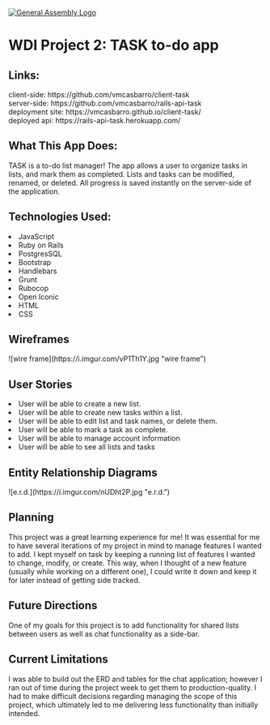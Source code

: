[![General Assembly Logo](https://camo.githubusercontent.com/1a91b05b8f4d44b5bbfb83abac2b0996d8e26c92/687474703a2f2f692e696d6775722e636f6d2f6b6538555354712e706e67)](https://generalassemb.ly/education/web-development-immersive)

<h1>WDI Project 2: TASK to-do app</h1>

<h2>Links:</h2>
client-side: https://github.com/vmcasbarro/client-task
<br>
server-side: https://github.com/vmcasbarro/rails-api-task
<br>
deployment site: https://vmcasbarro.github.io/client-task/
<br>
deployed api: https://rails-api-task.herokuapp.com/

<h2>What This App Does:</h2>
TASK is a to-do list manager! The app allows a user to organize tasks in lists, and mark them as completed. Lists and tasks can be modified, renamed, or deleted. All progress is saved instantly on the server-side of the application.

<h2>Technologies Used:</h2>
<li>JavaScript</li>
<li>Ruby on Rails</li>
<li>PostgresSQL</li>
<li>Bootstrap</li>
<li>Handlebars</li>
<li>Grunt</li>
<li>Rubocop</li>
<li>Open Iconic</li>
<li>HTML</li>
<li>CSS</li>

<h2>Wireframes</h2>
![wire frame](https://i.imgur.com/vP1Th1Y.jpg "wire frame")


<h2>User Stories</h2>
<li>User will be able to create a new list.</li>
<li>User will be able to create new tasks within a list.</li>
<li>User will be able to edit list and task names, or delete them.</li>
<li>User will be able to mark a task as complete.</li>
<li>User will be able to manage account information</li>
<li>User will be able to see all lists and tasks</li>

<h2>Entity Relationship Diagrams</h2>
![e.r.d.](https://i.imgur.com/nUDht2P.jpg "e.r.d.")

<h2>Planning</h2>
This project was a great learning experience for me! It was essential for me to have several iterations of my project in mind to manage features I wanted to add. I kept myself on task by keeping a running list of features I wanted to change, modify, or create. This way, when I thought of a new feature (usually while working on a different one), I could write it down and keep it for later instead of getting side tracked.

<h2>Future Directions</h2>
One of my goals for this project is to add functionality for shared lists between users as well as chat functionality as a side-bar.

<h2>Current Limitations</h2>
I was able to build out the ERD and tables for the chat application; however I ran out of time during the project week to get them to production-quality. I had to make difficult decisions regarding managing the scope of this project, which ultimately led to me delivering less functionality than initially intended.

